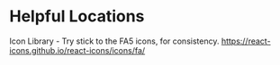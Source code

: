 # Helpful Locations

Icon Library - Try stick to the FA5 icons, for consistency.
https://react-icons.github.io/react-icons/icons/fa/
